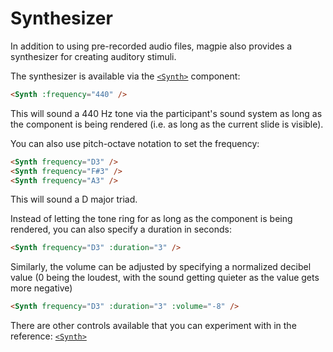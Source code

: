 # Synthesizer
In addition to using pre-recorded audio files, magpie also provides a synthesizer for creating auditory stimuli.

The synthesizer is available via the [`<Synth>`](https://magpie-reference.netlify.app/#synth) component:

```html
<Synth :frequency="440" />
```

This will sound a 440 Hz tone via the participant's sound system as long as the component is being rendered
(i.e. as long as the current slide is visible).

You can also use pitch-octave notation to set the frequency:

```html
<Synth frequency="D3" />
<Synth frequency="F#3" />
<Synth frequency="A3" />
```

This will sound a D major triad.

Instead of letting the tone ring for as long as the component is being rendered, you can also specify a duration in seconds:

```html
<Synth frequency="D3" :duration="3" />
```

Similarly, the volume can be adjusted by specifying a normalized decibel value
(0 being the loudest, with the sound getting quieter as the value gets more negative)

```html
<Synth frequency="D3" :duration="3" :volume="-8" />
```

There are other controls available that you can experiment with in the reference: [`<Synth>`](https://magpie-reference.netlify.app/#synth)
